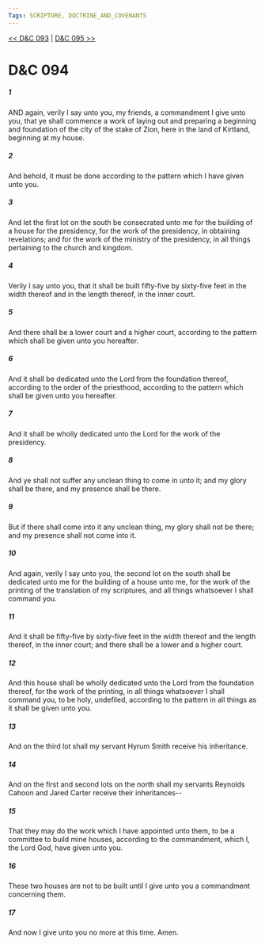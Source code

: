 ```yaml
---
Tags: SCRIPTURE, DOCTRINE_AND_COVENANTS
---
```


[<< D&C 093](DOCTRINE_AND_COVENANTS/D&C_093.md) | [D&C 095 >>](DOCTRINE_AND_COVENANTS/D&C_095.md)

# D&C 094

##### 1
 AND again, verily I say unto you, my friends, a commandment I give unto you, that ye shall commence a work of laying out and preparing a beginning and foundation of the city of the stake of Zion, here in the land of Kirtland, beginning at my house.
##### 2
 And behold, it must be done according to the pattern which I have given unto you.
##### 3
 And let the first lot on the south be consecrated unto me for the building of a house for the presidency, for the work of the presidency, in obtaining revelations; and for the work of the ministry of the presidency, in all things pertaining to the church and kingdom.
##### 4
 Verily I say unto you, that it shall be built fifty-five by sixty-five feet in the width thereof and in the length thereof, in the inner court.
##### 5
 And there shall be a lower court and a higher court, according to the pattern which shall be given unto you hereafter.
##### 6
 And it shall be dedicated unto the Lord from the foundation thereof, according to the order of the priesthood, according to the pattern which shall be given unto you hereafter.
##### 7
 And it shall be wholly dedicated unto the Lord for the work of the presidency.
##### 8
 And ye shall not suffer any unclean thing to come in unto it; and my glory shall be there, and my presence shall be there.
##### 9
 But if there shall come into it any unclean thing, my glory shall not be there; and my presence shall not come into it.
##### 10
 And again, verily I say unto you, the second lot on the south shall be dedicated unto me for the building of a house unto me, for the work of the printing of the translation of my scriptures, and all things whatsoever I shall command you.
##### 11
 And it shall be fifty-five by sixty-five feet in the width thereof and the length thereof, in the inner court; and there shall be a lower and a higher court.
##### 12
 And this house shall be wholly dedicated unto the Lord from the foundation thereof, for the work of the printing, in all things whatsoever I shall command you, to be holy, undefiled, according to the pattern in all things as it shall be given unto you.
##### 13
 And on the third lot shall my servant Hyrum Smith receive his inheritance.
##### 14
 And on the first and second lots on the north shall my servants Reynolds Cahoon and Jared Carter receive their inheritances--
##### 15
 That they may do the work which I have appointed unto them, to be a committee to build mine houses, according to the commandment, which I, the Lord God, have given unto you.
##### 16
 These two houses are not to be built until I give unto you a commandment concerning them.
##### 17
 And now I give unto you no more at this time. Amen.
